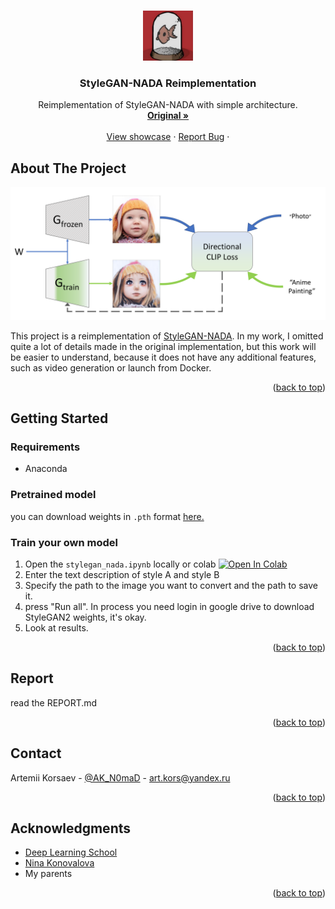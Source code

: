 <!-- Improved compatibility of back to top link: See: https://github.com/othneildrew/Best-README-Template/pull/73 -->


<a id="readme-top"></a>
<!-- PROJECT LOGO -->
<br />
<div align="center">
  <a href="https://github.com/art-kors/StyleGAN-NADA">
    <img src="images/logo.jfif" alt="Logo" width="80" height="80">
  </a>

<h3 align="center">StyleGAN-NADA Reimplementation</h3>

  <p align="center">
    Reimplementation of StyleGAN-NADA with simple architecture. 
    <br />
    <a href="https://stylegan-nada.github.io/"><strong>Original »</strong></a>
    <br />
    <br />
    <a href="https://stylegan-nada-reimplementation.streamlit.app/">View showcase</a>
    &middot;
    <a href="https://github.com/art-kors/StyleGAN-NADA/issues/new">Report Bug</a>
    &middot;
  </p>
</div>

<!-- ABOUT THE PROJECT -->
## About The Project

<img src="/images/architecture.png" alt="contrib.rocks image" />


This project is a reimplementation of [StyleGAN-NADA](https://stylegan-nada.github.io/). In my work, I omitted quite a lot of details made in the original implementation, but this work will be easier to understand, because it does not have any additional features, such as video generation or launch from Docker.


<p align="right">(<a href="#readme-top">back to top</a>)</p>



<!-- GETTING STARTED -->
## Getting Started

### Requirements

- Anaconda


### Pretrained model

you can download weights in `.pth` format [here.](https://drive.google.com/file/d/1bhWgbI7oleIBPs9kE7IL7LGkZpzNOsFO/view?usp=sharing)



### Train your own model

1. Open the `stylegan_nada.ipynb` locally or colab [![Open In Colab](https://colab.research.google.com/assets/colab-badge.svg)](http://colab.research.google.com/github/rinongal/stylegan-nada/blob/main/stylegan_nada.ipynb) 
2. Enter the text description of style A and style B
3. Specify the path to the image you want to convert and the path to save it.
4. press "Run all". In process you need login in google drive to download StyleGAN2 weights, it's okay.
5. Look at results.

<p align="right">(<a href="#readme-top">back to top</a>)</p>




## Report

read the REPORT.md
<p align="right">(<a href="#readme-top">back to top</a>)</p>

<!-- CONTACT -->
## Contact

Artemii Korsaev - [@AK_N0maD](https://t.me/AK_N0maD) - art.kors@yandex.ru
<p align="right">(<a href="#readme-top">back to top</a>)</p>



<!-- ACKNOWLEDGMENTS -->
## Acknowledgments

* [Deep Learning School](https://dls.samcs.ru/)
* [Nina Konovalova](https://t.me/reading_ai)
* My parents

<p align="right">(<a href="#readme-top">back to top</a>)</p>



<!-- MARKDOWN LINKS & IMAGES -->
<!-- https://www.markdownguide.org/basic-syntax/#reference-style-links -->
[PyTorch-shield]: https://img.shields.io/badge/PyTorch-EE4C2C?style=for-the-badge&logo=pytorch&logoColor=white
[PyTorch-url]: https://pytorch.org/
